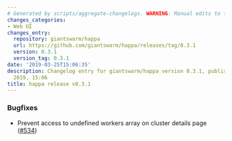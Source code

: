 ```yaml
---
# Generated by scripts/aggregate-changelogs. WARNING: Manual edits to this files will be overwritten.
changes_categories:
- Web UI
changes_entry:
  repository: giantswarm/happa
  url: https://github.com/giantswarm/happa/releases/tag/0.3.1
  version: 0.3.1
  version_tag: 0.3.1
date: '2019-03-25T15:06:35'
description: Changelog entry for giantswarm/happa version 0.3.1, published on 25 March
  2019, 15:06
title: happa release v0.3.1
---
```


### Bugfixes

- Prevent access to undefined workers array on cluster details page ([#534](https://github.com/giantswarm/happa/pull/534))

